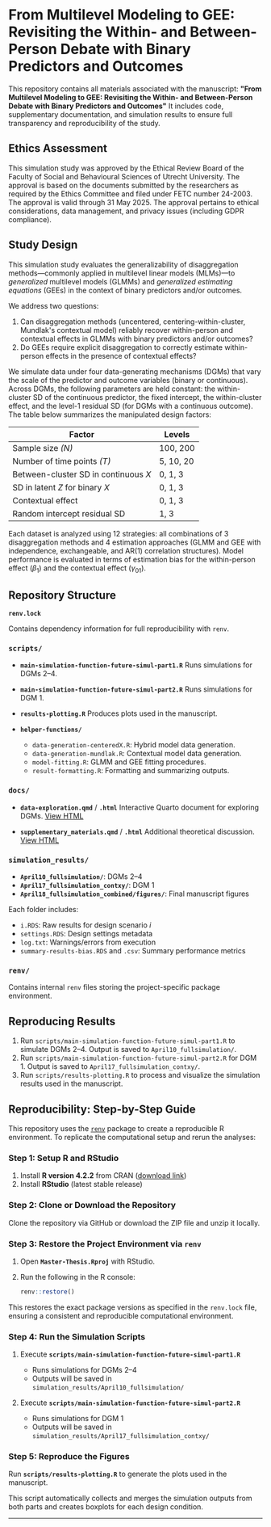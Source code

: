 # From Multilevel Modeling to GEE: Revisiting the Within- and Between-Person Debate with Binary Predictors and Outcomes

This repository contains all materials associated with the manuscript:
**"From Multilevel Modeling to GEE: Revisiting the Within- and Between-Person Debate with Binary Predictors and Outcomes"**
It includes code, supplementary documentation, and simulation results to ensure full transparency and reproducibility of the study.


## Ethics Assessment

This simulation study was approved by the Ethical Review Board of the Faculty of Social and Behavioural Sciences of Utrecht University. The approval is based on the documents submitted by the researchers as required by the Ethics Committee and filed under FETC number 24-2003. The approval is valid through 31 May 2025. The approval pertains to ethical considerations, data management, and privacy issues (including GDPR compliance).

## Study Design

This simulation study evaluates the generalizability of disaggregation methods—commonly applied in multilevel linear models (MLMs)—to *generalized* multilevel models (GLMMs) and *generalized estimating equations* (GEEs) in the context of binary predictors and/or outcomes.

We address two questions:

1. Can disaggregation methods (uncentered, centering-within-cluster, Mundlak's contextual model) reliably recover within-person and contextual effects in GLMMs with binary predictors and/or outcomes?
2. Do GEEs require explicit disaggregation to correctly estimate within-person effects in the presence of contextual effects?

We simulate data under four data-generating mechanisms (DGMs) that vary the scale of the predictor and outcome variables (binary or continuous). Across DGMs, the following parameters are held constant: the within-cluster SD of the continuous predictor, the fixed intercept, the within-cluster effect, and the level-1 residual SD (for DGMs with a continuous outcome). The table below summarizes the manipulated design factors:

| Factor                               | Levels    |
| ------------------------------------ | --------- |
| Sample size *(N)*                    | 100, 200  |
| Number of time points *(T)*          | 5, 10, 20 |
| Between-cluster SD in continuous *X* | 0, 1, 3   |
| SD in latent *Z* for binary *X*      | 0, 1, 3   |
| Contextual effect                    | 0, 1, 3   |
| Random intercept residual SD         | 1, 3      |

Each dataset is analyzed using 12 strategies: all combinations of 3 disaggregation methods and 4 estimation approaches (GLMM and GEE with independence, exchangeable, and AR(1) correlation structures). Model performance is evaluated in terms of estimation bias for the within-person effect ($\beta_1$) and the contextual effect ($\gamma_{01}$).

## Repository Structure

**`renv.lock`**

Contains dependency information for full reproducibility with `renv`.

### `scripts/`

* **`main-simulation-function-future-simul-part1.R`**
  Runs simulations for DGMs 2–4.

* **`main-simulation-function-future-simul-part2.R`**
  Runs simulations for DGM 1.

* **`results-plotting.R`**
  Produces plots used in the manuscript.

* **`helper-functions/`**

  * `data-generation-centeredX.R`: Hybrid model data generation.
  * `data-generation-mundlak.R`: Contextual model data generation.
  * `model-fitting.R`: GLMM and GEE fitting procedures.
  * `result-formatting.R`: Formatting and summarizing outputs.

### `docs/`

* **`data-exploration.qmd`** / **`.html`**
  Interactive Quarto document for exploring DGMs. [View HTML](https://wardeiling.github.io/multilevel-vs-gee-binary/data-exploration.html)

* **`supplementary_materials.qmd`** / **`.html`**
  Additional theoretical discussion. [View HTML](https://wardeiling.github.io/multilevel-vs-gee-binary/supplementary_materials.html)

### `simulation_results/`

* **`April10_fullsimulation/`**: DGMs 2–4
* **`April17_fullsimulation_contxy/`**: DGM 1
* **`April18_fullsimulation_combined/figures/`**: Final manuscript figures

Each folder includes:

* `i.RDS`: Raw results for design scenario *i*
* `settings.RDS`: Design settings metadata
* `log.txt`: Warnings/errors from execution
* `summary-results-bias.RDS` and `.csv`: Summary performance metrics

### `renv/`

Contains internal `renv` files storing the project-specific package environment.

## Reproducing Results

1. Run `scripts/main-simulation-function-future-simul-part1.R` to simulate DGMs 2–4. Output is saved to `April10_fullsimulation/`.
2. Run `scripts/main-simulation-function-future-simul-part2.R` for DGM 1. Output is saved to `April17_fullsimulation_contxy/`.
3. Run `scripts/results-plotting.R` to process and visualize the simulation results used in the manuscript.

## Reproducibility: Step-by-Step Guide

This repository uses the [`renv`](https://rstudio.github.io/renv/) package to create a reproducible R environment. To replicate the computational setup and rerun the analyses:

### Step 1: Setup R and RStudio

1. Install **R version 4.2.2** from CRAN ([download link](https://cran.rstudio.com/bin/windows/base/old/4.2.2/R-4.2.2-win.exe))
2. Install **RStudio** (latest stable release)

### Step 2: Clone or Download the Repository

Clone the repository via GitHub or download the ZIP file and unzip it locally.

### Step 3: Restore the Project Environment via `renv`

1. Open **`Master-Thesis.Rproj`** with RStudio.
2. Run the following in the R console:

   ```r
   renv::restore()
   ```

This restores the exact package versions as specified in the `renv.lock` file, ensuring a consistent and reproducible computational environment.

### Step 4: Run the Simulation Scripts

1. Execute **`scripts/main-simulation-function-future-simul-part1.R`**

   * Runs simulations for DGMs 2–4
   * Outputs will be saved in `simulation_results/April10_fullsimulation/`

2. Execute **`scripts/main-simulation-function-future-simul-part2.R`**

   * Runs simulations for DGM 1
   * Outputs will be saved in `simulation_results/April17_fullsimulation_contxy/`

### Step 5: Reproduce the Figures

Run **`scripts/results-plotting.R`** to generate the plots used in the manuscript.

This script automatically collects and merges the simulation outputs from both parts and creates boxplots for each design condition.

---
